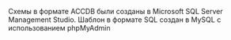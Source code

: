 Схемы в формате ACCDB были созданы в Microsoft SQL Server Management Studio.
Шаблон в формате SQL создан в MySQL c использованием phpMyAdmin 
